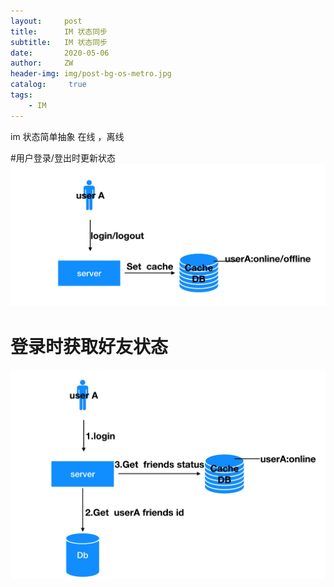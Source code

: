 ```yaml
---
layout:     post
title:      IM 状态同步
subtitle:   IM 状态同步
date:       2020-05-06
author:     ZW
header-img: img/post-bg-os-metro.jpg
catalog: 	 true
tags:
    - IM
---
```



im 状态简单抽象 在线 ，离线

#用户登录/登出时更新状态
![图1](/img/20200506_01.jpg)

# 登录时获取好友状态
![图1](/img/20200506_02.jpg)






